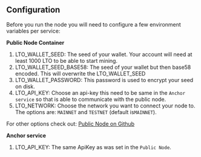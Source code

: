## Configuration

Before you run the node you will need to configure a few environment variables per service:

**Public Node Container**
1. LTO_WALLET_SEED: The seed of your wallet. Your account will need at least 1000 LTO to be able to start mining.
2. LTO_WALLET_SEED_BASE58: The seed of your wallet but then base58 encoded. This will overwrite the LTO_WALLET_SEED
3. LTO_WALLET_PASSWORD: This password is used to encrypt your seed on disk.
4. LTO_API_KEY: Choose an api-key this need to be same in the `Anchor service` so that is able to communicate with the public node.
5. LTO_NETWORK: Choose the network you want to connect your node to. The options are: `MAINNET` and `TESTNET` (default is`MAINNET`).

For other options check out: [Public Node on Github](https://github.com/legalthings/docker-public-node)

**Anchor service**
1. LTO_API_KEY: The same ApiKey as was set in the `Public Node`.
